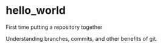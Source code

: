 # hello_world
First time putting a repository together

Understanding branches, commits, and other benefits of git.

